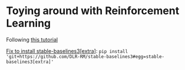 # Toying around with Reinforcement Learning

Following [this tutorial](https://www.youtube.com/watch?v=Mut_u40Sqz4)

[Fix to install stable-baselines3[extra]](https://github.com/DLR-RM/stable-baselines3/issues/779#issuecomment-1049030566):
`pip install 'git+https://github.com/DLR-RM/stable-baselines3#egg=stable-baselines3[extra]'`
